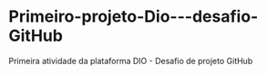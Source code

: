 # Primeiro-projeto-Dio---desafio-GitHub
Primeira atividade da plataforma DIO - Desafio de projeto GitHub
